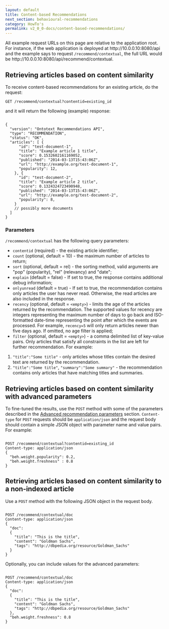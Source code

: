 ```yaml
---
layout: default
title: Content-based Recommendations
next_section: behavioural-recommendations
category: HowTo's
permalink: v2_0_0-docs/content-based-recommendations/
---
```


<div class="info-badge">All example request URLs on this page are relative to the application root. For instance, if the web application is deployed at http://10.0.0.10:8080/api and the example says to request <code>/recommend/contextual</code>, the full URL would be http://10.0.0.10:8080/api/recommend/contextual.</div>

## Retrieving articles based on content similarity

To receive content-based recommendations for an existing article, do the request:

`
GET /recommend/contextual?contentid=existing_id
`

and it will return the following (example) response:

<pre><code>
{
  "version": "Ontotext Recommendations API",
  "type": "RECOMMENDATION",
  "status": "OK",
  "articles": [ {
      "id": "test-document-1",
      "title": "Example article 1 title",
      "score": 0.1532602161169052,
      "published": "2014-03-13T15:43:06Z",
      "url": "http://example.org/test-document-1",
      "popularity": 12,
    }, {
      "id": "test-document-2",
      "title": "Example article 2 title",
      "score": 0.1324324723490948,
      "published": "2014-03-13T15:43:06Z",
      "url": "http://example.org/test-document-2",
      "popularity": 8,
    }
    // possibly more documents
  ]
}
</code></pre>

### Parameters

`/recommend/contextual` has the following query parameters:

- `contentid` (required) - the existing article identifier;
- `count` (optional, default = 10) - the maximum number of articles to return;
- `sort` (optional, default = rel) - the sorting method, valid arguments are "pop" (popularity), "rel" (relevancy) and "date";
- `explain` (default = false) - If set to true, the response contains additional debug information;
- `onlyunread` (default = true) - If set to true, the recommendation contains only articles the user has never read. Otherwise, the read articles are also included in the response.
- `recency` (optional, default = `<empty>`) - limits the age of the articles returned by the recommendation. The supported values for recency are integers representing the maximum number of days to go back and ISO-formatted date-time representing the point after which the events are processed. For example, `recency=5` will only return articles newer than five days ago. If omitted, no age filter is applied;
- `filter` (optional, default = `<empty>`) - a comma delimited list of key-value pairs. Only articles that satisfy all constraints in the list are left for further recommendation. For example:
1. `"title":"Some title"` - only articles whose titles contain the desired text are returned by the recommendation.
2. `"title":"Some title"`, `"summary":"Some summary"` - the recommendation contains only articles that have matching titles and summaries.

## Retrieving articles based on content similarity with advanced parameters

To fine-tuned the results, use the `POST` method with some of the parameters described in the [Advanced recommendation parameters](/recommend-pub-docs/v2_0_0-docs/advanced-recommendation-parameters/) section. `Content-type` for `POST` requests should be `application/json` and the request body should contain a simple JSON object with parameter name and value pairs. For example:


<pre><code>
POST /recommend/contextual?contentid=existing_id
Content-type: application/json
{
  "beh.weight.popularity": 0.2,
  "beh.weight.freshness" : 0.8
}
</code></pre>

## Retrieving articles based on content similarity to a non-indexed article

Use a `POST` method with the following JSON object in the request body.

<pre><code>
POST /recommend/contextual/doc
Content-type: application/json
{
  "doc":
  {
    "title": "This is the title",
    "content": "Goldman Sachs",
    "tags": "http://dbpedia.org/resource/Goldman_Sachs"
  }
}
</code></pre>

Optionally, you can include values for the advanced parameters:

<pre><code>
POST /recommend/contextual/doc
Content-type: application/json
{
  "doc":
  {
    "title": "This is the title",
    "content": "Goldman Sachs",
    "tags": "http://dbpedia.org/resource/Goldman_Sachs"
  },
  "beh.weight.freshness": 0.8
}
</code></pre>

